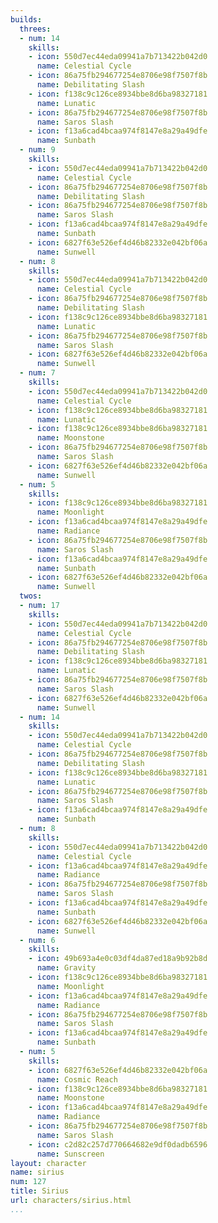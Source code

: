 ```yaml
---
builds:
  threes:
  - num: 14
    skills:
    - icon: 550d7ec44eda09941a7b713422b042d0
      name: Celestial Cycle
    - icon: 86a75fb294677254e8706e98f7507f8b
      name: Debilitating Slash
    - icon: f138c9c126ce8934bbe8d6ba98327181
      name: Lunatic
    - icon: 86a75fb294677254e8706e98f7507f8b
      name: Saros Slash
    - icon: f13a6cad4bcaa974f8147e8a29a49dfe
      name: Sunbath
  - num: 9
    skills:
    - icon: 550d7ec44eda09941a7b713422b042d0
      name: Celestial Cycle
    - icon: 86a75fb294677254e8706e98f7507f8b
      name: Debilitating Slash
    - icon: 86a75fb294677254e8706e98f7507f8b
      name: Saros Slash
    - icon: f13a6cad4bcaa974f8147e8a29a49dfe
      name: Sunbath
    - icon: 6827f63e526ef4d46b82332e042bf06a
      name: Sunwell
  - num: 8
    skills:
    - icon: 550d7ec44eda09941a7b713422b042d0
      name: Celestial Cycle
    - icon: 86a75fb294677254e8706e98f7507f8b
      name: Debilitating Slash
    - icon: f138c9c126ce8934bbe8d6ba98327181
      name: Lunatic
    - icon: 86a75fb294677254e8706e98f7507f8b
      name: Saros Slash
    - icon: 6827f63e526ef4d46b82332e042bf06a
      name: Sunwell
  - num: 7
    skills:
    - icon: 550d7ec44eda09941a7b713422b042d0
      name: Celestial Cycle
    - icon: f138c9c126ce8934bbe8d6ba98327181
      name: Lunatic
    - icon: f138c9c126ce8934bbe8d6ba98327181
      name: Moonstone
    - icon: 86a75fb294677254e8706e98f7507f8b
      name: Saros Slash
    - icon: 6827f63e526ef4d46b82332e042bf06a
      name: Sunwell
  - num: 5
    skills:
    - icon: f138c9c126ce8934bbe8d6ba98327181
      name: Moonlight
    - icon: f13a6cad4bcaa974f8147e8a29a49dfe
      name: Radiance
    - icon: 86a75fb294677254e8706e98f7507f8b
      name: Saros Slash
    - icon: f13a6cad4bcaa974f8147e8a29a49dfe
      name: Sunbath
    - icon: 6827f63e526ef4d46b82332e042bf06a
      name: Sunwell
  twos:
  - num: 17
    skills:
    - icon: 550d7ec44eda09941a7b713422b042d0
      name: Celestial Cycle
    - icon: 86a75fb294677254e8706e98f7507f8b
      name: Debilitating Slash
    - icon: f138c9c126ce8934bbe8d6ba98327181
      name: Lunatic
    - icon: 86a75fb294677254e8706e98f7507f8b
      name: Saros Slash
    - icon: 6827f63e526ef4d46b82332e042bf06a
      name: Sunwell
  - num: 14
    skills:
    - icon: 550d7ec44eda09941a7b713422b042d0
      name: Celestial Cycle
    - icon: 86a75fb294677254e8706e98f7507f8b
      name: Debilitating Slash
    - icon: f138c9c126ce8934bbe8d6ba98327181
      name: Lunatic
    - icon: 86a75fb294677254e8706e98f7507f8b
      name: Saros Slash
    - icon: f13a6cad4bcaa974f8147e8a29a49dfe
      name: Sunbath
  - num: 8
    skills:
    - icon: 550d7ec44eda09941a7b713422b042d0
      name: Celestial Cycle
    - icon: f13a6cad4bcaa974f8147e8a29a49dfe
      name: Radiance
    - icon: 86a75fb294677254e8706e98f7507f8b
      name: Saros Slash
    - icon: f13a6cad4bcaa974f8147e8a29a49dfe
      name: Sunbath
    - icon: 6827f63e526ef4d46b82332e042bf06a
      name: Sunwell
  - num: 6
    skills:
    - icon: 49b693a4e0c03df4da87ed18a9b92b8d
      name: Gravity
    - icon: f138c9c126ce8934bbe8d6ba98327181
      name: Moonlight
    - icon: f13a6cad4bcaa974f8147e8a29a49dfe
      name: Radiance
    - icon: 86a75fb294677254e8706e98f7507f8b
      name: Saros Slash
    - icon: f13a6cad4bcaa974f8147e8a29a49dfe
      name: Sunbath
  - num: 5
    skills:
    - icon: 6827f63e526ef4d46b82332e042bf06a
      name: Cosmic Reach
    - icon: f138c9c126ce8934bbe8d6ba98327181
      name: Moonstone
    - icon: f13a6cad4bcaa974f8147e8a29a49dfe
      name: Radiance
    - icon: 86a75fb294677254e8706e98f7507f8b
      name: Saros Slash
    - icon: c2d82c257d770664682e9df0dadb6596
      name: Sunscreen
layout: character
name: sirius
num: 127
title: Sirius
url: characters/sirius.html
...
```

